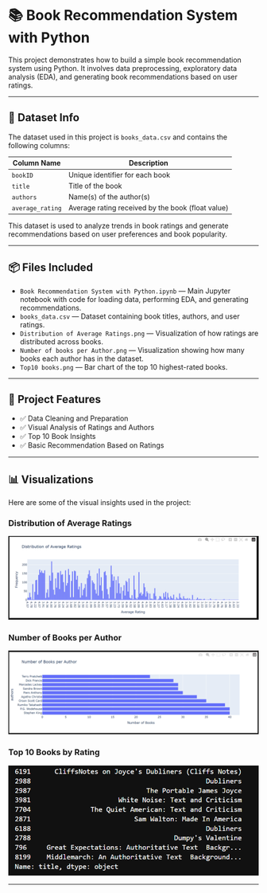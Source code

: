 # 📚 Book Recommendation System with Python

This project demonstrates how to build a simple book recommendation system using Python. It involves data preprocessing, exploratory data analysis (EDA), and generating book recommendations based on user ratings.

---

## 📌 Dataset Info

The dataset used in this project is `books_data.csv` and contains the following columns:

| Column Name     | Description                                      |
|-----------------|--------------------------------------------------|
| `bookID`        | Unique identifier for each book                  |
| `title`         | Title of the book                                |
| `authors`       | Name(s) of the author(s)                         |
| `average_rating`| Average rating received by the book (float value)|

This dataset is used to analyze trends in book ratings and generate recommendations based on user preferences and book popularity.

---

## 📦 Files Included

- `Book Recommendation System with Python.ipynb` — Main Jupyter notebook with code for loading data, performing EDA, and generating recommendations.
- `books_data.csv` — Dataset containing book titles, authors, and user ratings.
- `Distribution of Average Ratings.png` — Visualization of how ratings are distributed across books.
- `Number of books per Author.png` — Visualization showing how many books each author has in the dataset.
- `Top10 books.png` — Bar chart of the top 10 highest-rated books.

---

## 🧠 Project Features

- ✅ Data Cleaning and Preparation
- ✅ Visual Analysis of Ratings and Authors
- ✅ Top 10 Book Insights
- ✅ Basic Recommendation Based on Ratings

---

## 📊 Visualizations

Here are some of the visual insights used in the project:

### Distribution of Average Ratings

![Distribution of Average Ratings](Distribution%20of%20Average%20Ratings.png)

### Number of Books per Author

![Number of Books per Author](Number%20of%20books%20per%20Author.png)

### Top 10 Books by Rating

![Top 10 Books](Top10%20books.png)

---
